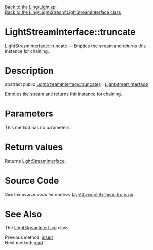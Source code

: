 [Back to the Ling/Light api](https://github.com/lingtalfi/Light/blob/master/doc/api/Ling/Light.md)<br>
[Back to the Ling\Light\Stream\LightStreamInterface class](https://github.com/lingtalfi/Light/blob/master/doc/api/Ling/Light/Stream/LightStreamInterface.md)


LightStreamInterface::truncate
================



LightStreamInterface::truncate — Empties the stream and returns this instance for chaining.




Description
================


abstract public [LightStreamInterface::truncate](https://github.com/lingtalfi/Light/blob/master/doc/api/Ling/Light/Stream/LightStreamInterface/truncate.md)() : [LightStreamInterface](https://github.com/lingtalfi/Light/blob/master/doc/api/Ling/Light/Stream/LightStreamInterface.md)




Empties the stream and returns this instance for chaining.




Parameters
================

This method has no parameters.


Return values
================

Returns [LightStreamInterface](https://github.com/lingtalfi/Light/blob/master/doc/api/Ling/Light/Stream/LightStreamInterface.md).








Source Code
===========
See the source code for method [LightStreamInterface::truncate](https://github.com/lingtalfi/Light/blob/master/Stream/LightStreamInterface.php#L104-L104)


See Also
================

The [LightStreamInterface](https://github.com/lingtalfi/Light/blob/master/doc/api/Ling/Light/Stream/LightStreamInterface.md) class.

Previous method: [insert](https://github.com/lingtalfi/Light/blob/master/doc/api/Ling/Light/Stream/LightStreamInterface/insert.md)<br>Next method: [read](https://github.com/lingtalfi/Light/blob/master/doc/api/Ling/Light/Stream/LightStreamInterface/read.md)<br>

